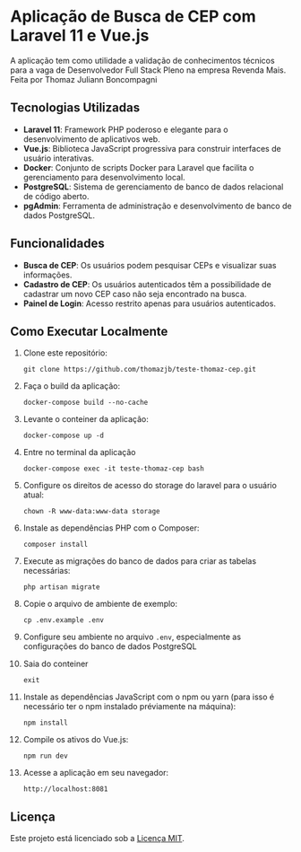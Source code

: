 # Aplicação de Busca de CEP com Laravel 11 e Vue.js 

A aplicação tem como utilidade a validação de conhecimentos técnicos para a vaga de Desenvolvedor Full Stack Pleno na empresa Revenda Mais.
Feita por Thomaz Juliann Boncompagni

## Tecnologias Utilizadas

- **Laravel 11**: Framework PHP poderoso e elegante para o desenvolvimento de aplicativos web.
- **Vue.js**: Biblioteca JavaScript progressiva para construir interfaces de usuário interativas.
- **Docker**: Conjunto de scripts Docker para Laravel que facilita o gerenciamento para desenvolvimento local.
- **PostgreSQL**: Sistema de gerenciamento de banco de dados relacional de código aberto.
- **pgAdmin**: Ferramenta de administração e desenvolvimento de banco de dados PostgreSQL.

## Funcionalidades

- **Busca de CEP**: Os usuários podem pesquisar CEPs e visualizar suas informações.
- **Cadastro de CEP**: Os usuários autenticados têm a possibilidade de cadastrar um novo CEP caso não seja encontrado na busca.
- **Painel de Login**: Acesso restrito apenas para usuários autenticados.

## Como Executar Localmente

1. Clone este repositório:

   ```
   git clone https://github.com/thomazjb/teste-thomaz-cep.git
   ```

2. Faça o build da aplicação:

   ```
   docker-compose build --no-cache
   ```

3. Levante o conteiner da aplicação:

   ```
   docker-compose up -d
   ```
   
4. Entre no terminal da aplicação 

   ```
   docker-compose exec -it teste-thomaz-cep bash
   ```
   
5. Configure os direitos de acesso do storage do laravel para o usuário atual:

   ```
   chown -R www-data:www-data storage
   ```

6. Instale as dependências PHP com o Composer:

   ```
   composer install
   ```
7. Execute as migrações do banco de dados para criar as tabelas necessárias:

   ```
   php artisan migrate
   ```
   
8. Copie o arquivo de ambiente de exemplo:

   ```
   cp .env.example .env
   ```

9. Configure seu ambiente no arquivo `.env`, especialmente as configurações do banco de dados PostgreSQL 

9. Saia do conteiner

   ```
   exit
   ```

6. Instale as dependências JavaScript com o npm ou yarn (para isso é necessário ter o npm instalado préviamente na máquina):

   ```
   npm install
   ```

7. Compile os ativos do Vue.js:

   ```
   npm run dev
   ```


9. Acesse a aplicação em seu navegador:

   ```
   http://localhost:8081
   ```

## Licença

Este projeto está licenciado sob a [Licença MIT](LICENSE).

